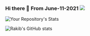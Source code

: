 ### Hi there 👋 From June-11-2021  ![](https://komarev.com/ghpvc/?username=MonadWizard&color=green)


![Your Repository's Stats](https://github-readme-stats.vercel.app/api/top-langs/?username=MonadWizard&theme=blue-green)


![Rakib's GitHub stats](https://github-readme-stats.vercel.app/api?username=MonadWizard&theme=vue-dark&show_icons=true)




